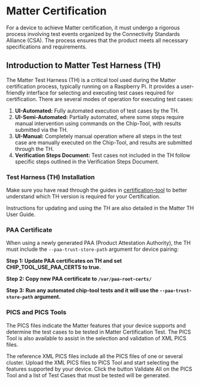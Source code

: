 # Matter Certification

For a device to achieve Matter certification, it must undergo a rigorous process involving test events organized by the Connectivity Standards Alliance (CSA). The process ensures that the product meets all necessary specifications and requirements.

## Introduction to Matter Test Harness (TH)

The Matter Test Harness (TH) is a critical tool used during the Matter certification process, typically running on a Raspberry Pi. It provides a user-friendly interface for selecting and executing test cases required for certification. There are several modes of operation for executing test cases:

1. **UI-Automated:** Fully automated execution of test cases by the TH.
2. **UI-Semi-Automated:** Partially automated, where some steps require manual intervention using commands on the Chip-Tool, with results submitted via the TH.
3. **UI-Manual:** Completely manual operation where all steps in the test case are manually executed on the Chip-Tool, and results are submitted through the TH.
4. **Verification Steps Document:** Test cases not included in the TH follow specific steps outlined in the Verification Steps Document.

### Test Harness (TH) Installation

Make sure you have read through the guides in [certification-tool](https://github.com/project-chip/certification-tool/blob/main/docs/Matter_TH_User_Guide/Matter_TH_User_Guide.adoc) to better understand which TH version is required for your Certification.

Instructions for updating and using the TH are also detailed in the Matter TH User Guide.

### PAA Certificate

When using a newly generated PAA (Product Attestation Authority), the TH must include the `--paa-trust-store-path` argument for device pairing:

**Step 1: Update PAA certificates on TH and set CHIP_TOOL_USE_PAA_CERTS to true.**

**Step 2: Copy new PAA certificate to `/var/paa-root-certs/`**

**Step 3: Run any automated chip-tool tests and it will use the `--paa-trust-store-path` argument.**

### PICS and PICS Tools

The PICS files indicate the Matter features that your device supports and determine the test cases to be tested in Matter Certification Test. The PICS Tool is also available to assist in the selection and validation of XML PICS files.

The reference XML PICS files include all the PICS files of one or several cluster. Upload the XML PICS files to PICS Tool and start selecting the features supported by your device. Click the button Validate All on the PICS Tool and a list of Test Cases that must be tested will be generated.
